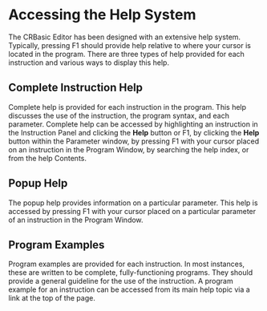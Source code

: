 # Accessing the Help System

The CRBasic Editor has been designed with an extensive help system. Typically, pressing F1 should provide help relative to where your cursor is located in the program. There are three types of help provided for each instruction and various ways to display this help.

## Complete Instruction Help

Complete help is provided for each instruction in the program. This help discusses the use of the instruction, the program syntax, and each parameter. Complete help can be accessed by highlighting an instruction in the Instruction Panel and clicking the **Help** button or F1, by clicking the **Help** button within the Parameter window, by pressing F1 with your cursor placed on an instruction in the Program Window, by searching the help index, or from the help Contents.

## Popup Help

The popup help provides information on a particular parameter. This help is accessed by pressing F1 with your cursor placed on a particular parameter of an instruction in the Program Window.

## Program Examples

Program examples are provided for each instruction. In most instances, these are written to be complete, fully-functioning programs. They should provide a general guideline for the use of the instruction. A program example for an instruction can be accessed from its main help topic via a link at the top of the page.
